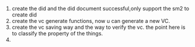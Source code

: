 1. create the did and the did document successful,only support the sm2 to create did
2. create the vc generate functions, now u can generate a new VC.
3. create the vc saving way and the way to verify the vc.
   the point here is to classify the property of the things.
4.
